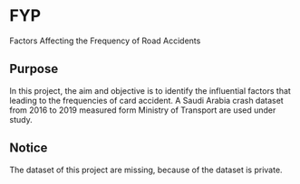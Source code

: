 # FYP
Factors Affecting the Frequency of Road Accidents
## Purpose
In this project, the aim and objective is to identify the influential factors that leading 
to the frequencies of card accident. A Saudi Arabia crash dataset from 2016 to 2019 
measured form Ministry of Transport are used under study.
## Notice
The dataset of this project are missing, because of the dataset is private.
